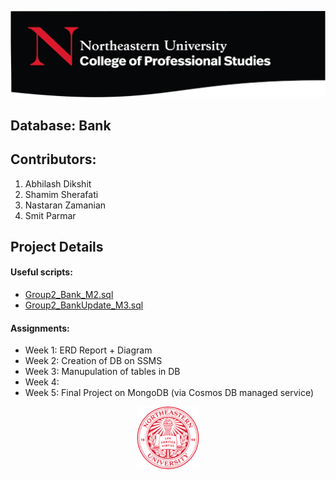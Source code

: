 ![](NU.png)

## Database: Bank

## Contributors:
1. Abhilash Dikshit 
2. Shamim Sherafati 
3. Nastaran Zamanian 
4. Smit Parmar

## Project Details 

#### Useful scripts:
- [Group2_Bank_M2.sql](Group2_Bank_M2.sql)
- [Group2_BankUpdate_M3.sql](Group2_BankUpdate_M3.sql)

#### Assignments:
* Week 1: ERD Report + Diagram
* Week 2: Creation of DB on SSMS
* Week 3: Manupulation of tables in DB
* Week 4:
* Week 5: Final Project on MongoDB (via Cosmos DB managed service)

<p align="center">
  <img width="100" height="100" src="NuLogo.png">
</p>

